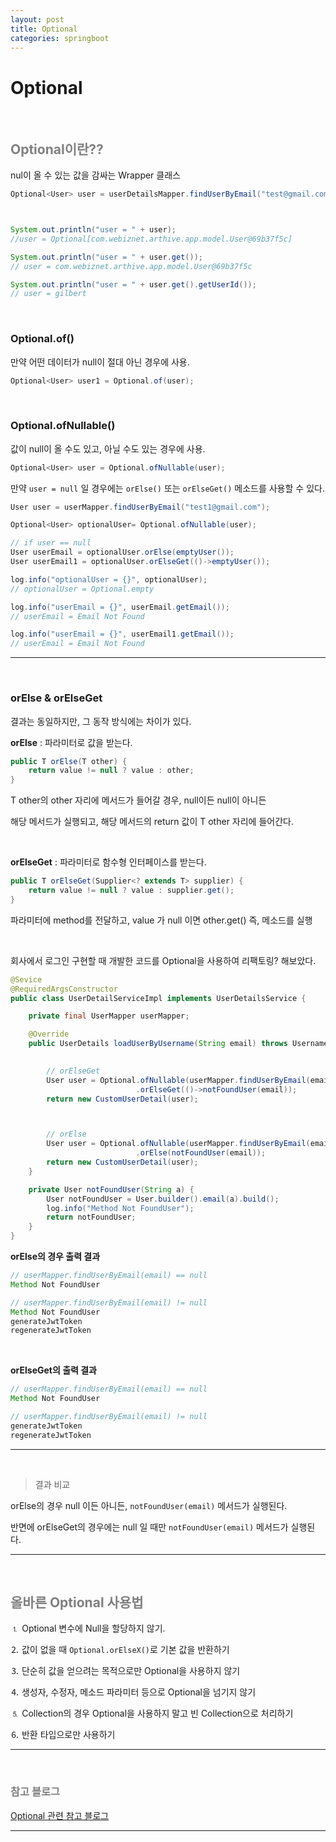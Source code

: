 ```yaml
---
layout: post
title: Optional
categories: springboot
---
```


# Optional

<br>

## <span style="color:gray">Optional이란??</span>

nul이 올 수 있는 값을 감싸는 Wrapper 클래스

```java
Optional<User> user = userDetailsMapper.findUserByEmail("test@gmail.com");



System.out.println("user = " + user);
//user = Optional[com.webiznet.arthive.app.model.User@69b37f5c]

System.out.println("user = " + user.get());
// user = com.webiznet.arthive.app.model.User@69b37f5c

System.out.println("user = " + user.get().getUserId());
// user = gilbert
```


<br>

### Optional.of()

만약 어떤 데이터가 null이 절대 아닌 경우에 사용.

```java
Optional<User> user1 = Optional.of(user);
```

<br>

### Optional.ofNullable()

값이 null이 올 수도 있고, 아닐 수도 있는 경우에 사용.

```java
Optional<User> user = Optional.ofNullable(user);
```

만약 `user = null` 일 경우에는 `orElse()` 또는 `orElseGet()` 메소드를 사용할 수 있다.

```java
User user = userMapper.findUserByEmail("test1@gmail.com");

Optional<User> optionalUser= Optional.ofNullable(user);

// if user == null
User userEmail = optionalUser.orElse(emptyUser());
User userEmail1 = optionalUser.orElseGet(()->emptyUser());

log.info("optionalUser = {}", optionalUser);
// optionalUser = Optional.empty

log.info("userEmail = {}", userEmail.getEmail());
// userEmail = Email Not Found

log.info("userEmail = {}", userEmail1.getEmail());
// userEmail = Email Not Found
```
---

<br>

### orElse & orElseGet

결과는 동일하지만, 그 동작 방식에는 차이가 있다.

**orElse** : 파라미터로 값을 받는다. 

```java
public T orElse(T other) {
    return value != null ? value : other;
}
```

T other의 other 자리에 메서드가 들어갈 경우, null이든 null이 아니든 

해당 메서드가 실행되고, 해당 메서드의 return 값이 T other 자리에 들어간다.

<br>

**orElseGet** : 파라미터로 함수형 인터페이스를 받는다.

```java
public T orElseGet(Supplier<? extends T> supplier) {
    return value != null ? value : supplier.get();
}
```
파라미터에 method를 전달하고, value 가 null 이면 other.get() 즉, 메소드를 실행

<br>

회사에서 로그인 구현할 때 개발한 코드를 Optional을 사용하여 리팩토링? 해보았다.

```java
@Sevice
@RequiredArgsConstructor
public class UserDetailServiceImpl implements UserDetailsService {

    private final UserMapper userMapper;

    @Override
    public UserDetails loadUserByUsername(String email) throws UsernameNotFoundException {
        

        // orElseGet
        User user = Optional.ofNullable(userMapper.findUserByEmail(email))
                            .orElseGet(()->notFoundUser(email));
        return new CustomUserDetail(user);



        // orElse
        User user = Optional.ofNullable(userMapper.findUserByEmail(email))
                            .orElse(notFoundUser(email));
        return new CustomUserDetail(user);
    }

    private User notFoundUser(String a) {
        User notFoundUser = User.builder().email(a).build();
        log.info("Method Not FoundUser");
        return notFoundUser;
    }
}
```

**orElse의 경우 출력 결과**

```java
// userMapper.findUserByEmail(email) == null 
Method Not FoundUser

// userMapper.findUserByEmail(email) != null
Method Not FoundUser
generateJwtToken
regenerateJwtToken
```

<br>

**orElseGet의 출력 결과**

```java
// userMapper.findUserByEmail(email) == null 
Method Not FoundUser

// userMapper.findUserByEmail(email) != null 
generateJwtToken
regenerateJwtToken
```

---

<br>

> 결과 비교

orElse의 경우 null 이든 아니든, `notFoundUser(email)` 메서드가 실행된다.

반면에 orElseGet의 경우에는 null 일 때만 `notFoundUser(email)` 메서드가 실행된다.

---

<br>

## <span style="color:gray">올바른 Optional 사용법</span>

⒈ Optional 변수에 Null을 할당하지 않기.

⒉ 값이 없을 때 `Optional.orElseX()`로 기본 값을 반환하기

⒊ 단순히 값을 얻으려는 목적으로만 Optional을 사용하지 않기

⒋ 생성자, 수정자, 메소드 파라미터 등으로 Optional을 넘기지 않기

⒌ Collection의 경우 Optional을 사용하지 말고 빈 Collection으로 처리하기

⒍ 반환 타입으로만 사용하기

---

<br>

### <span style="color:gray">참고 블로그</span>

[Optional 관련 참고 블로그](https://mangkyu.tistory.com/203)

---
